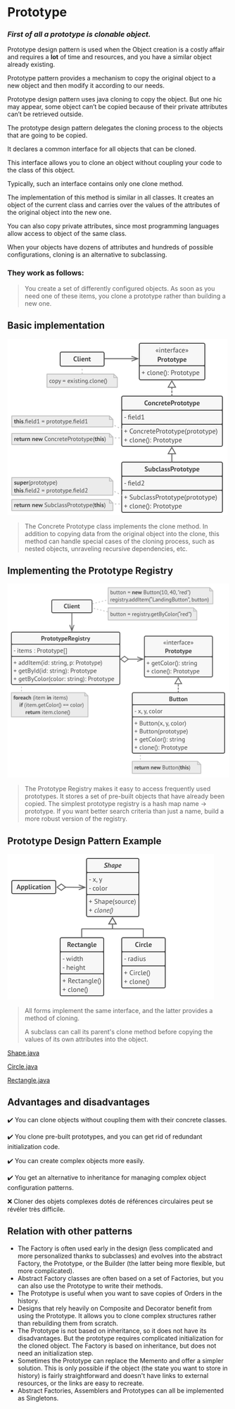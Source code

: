 # Prototype

### _First of all a prototype is clonable object._

Prototype design pattern is used when the Object creation is a costly affair and requires a **lot** of time and resources,
and you have a similar object already existing.

Prototype pattern provides a mechanism to copy the original object to a new object and then modify it according to our
needs.

Prototype design pattern uses java cloning to copy the object. But one hic may appear, some object can’t be copied
because of their private attributes can’t be retrieved outside.

The prototype design pattern delegates the cloning process to the objects that are going to be copied.

It declares a common interface for all objects that can be cloned.

This interface allows you to clone an object without coupling your code to the class of this object.

Typically, such an interface contains only one clone method.

The implementation of this method is similar in all classes. It creates an object of the current class and carries over
the values of the attributes of the original object into the new one.

You can also copy private attributes, since most programming languages allow access to object of the same class.

When your objects have dozens of attributes and hundreds of possible configurations, cloning is an alternative to
subclassing.

### They work as follows:

> You create a set of differently configured objects. As soon as you need one of these items, you clone a prototype rather than building a new one.

## Basic implementation

![alt text](../../../../../../resources/img/structure.png "structure")

> The Concrete Prototype class implements the clone method. In addition to copying data from the original object into the clone, this method can handle special cases of the cloning process, such as nested objects, unraveling recursive dependencies, etc.

## Implementing the Prototype Registry

![alt text](../../../../../../resources/img/structure-prototype-cache.png "structure-prototype-cache")

> The Prototype Registry makes it easy to access frequently used prototypes. It stores a set of pre-built objects that have already been copied. The simplest prototype registry is a hash map name → prototype. If you want better search criteria than just a name, build a more robust version of the registry.

## Prototype Design Pattern Example

![alt text](../../../../../../resources/img/prototype-example.png "prototype-example")

> All forms implement the same interface, and the latter provides a method of cloning.
> 
> A subclass can call its parent's clone method before copying the values of its own attributes into the object.

[Shape.java](./Shape.java)

[Circle.java](./Circle.java)

[Rectangle.java](./Rectangle.java)


## Advantages and disadvantages

:heavy_check_mark: You can clone objects without coupling them with their concrete classes.

:heavy_check_mark: You clone pre-built prototypes, and you can get rid of redundant initialization code.

:heavy_check_mark: You can create complex objects more easily.

:heavy_check_mark: You get an alternative to inheritance for managing complex object configuration patterns.


:x: Cloner des objets complexes dotés de références circulaires peut se révéler très difficile.


## Relation with other patterns

 - The Factory is often used early in the design (less complicated and more personalized thanks to subclasses) and evolves into the abstract Factory, the Prototype, or the Builder (the latter being more flexible, but more complicated).
 - Abstract Factory classes are often based on a set of Factories, but you can also use the Prototype to write their methods.
 - The Prototype is useful when you want to save copies of Orders in the history.
 - Designs that rely heavily on Composite and Decorator benefit from using the Prototype. It allows you to clone complex structures rather than rebuilding them from scratch.
 - The Prototype is not based on inheritance, so it does not have its disadvantages. But the prototype requires complicated initialization for the cloned object. The Factory is based on inheritance, but does not need an initialization step.
 - Sometimes the Prototype can replace the Memento and offer a simpler solution. This is only possible if the object (the state you want to store in history) is fairly straightforward and doesn't have links to external resources, or the links are easy to recreate.
 - Abstract Factories, Assemblers and Prototypes can all be implemented as Singletons.

